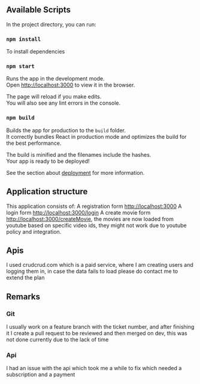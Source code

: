 ## Available Scripts

In the project directory, you can run:
### `npm install`

To install dependencies

### `npm start`

Runs the app in the development mode.\
Open [http://localhost:3000](http://localhost:3000) to view it in the browser.

The page will reload if you make edits.\
You will also see any lint errors in the console.

### `npm build`

Builds the app for production to the `build` folder.\
It correctly bundles React in production mode and optimizes the build for the best performance.

The build is minified and the filenames include the hashes.\
Your app is ready to be deployed!

See the section about [deployment](https://facebook.github.io/create-react-app/docs/deployment) for more information.

## Application structure

This application consists of:
A registration form [http://localhost:3000](http://localhost:3000)
A login form [http://localhost:3000/login](http://localhost:3000/login)
A create movie form [http://localhost:3000/createMovie](http://localhost:3000/createMovie), the movies are now loaded from youtube based on specific video ids, they might not work due to youtube policy and integration.

## Apis
I used crudcrud.com which is a paid service, where I am creating users and logging them in, in case the data fails to load please do contact me to extend the plan

## Remarks
### Git
I usually work on a feature branch with the ticket number, and after finishing it I create a pull request to be reviewed and then merged on dev, this was not done currently due to the lack of time
### Api
I had an issue with the api which took me a while to fix which needed a subscription and a payment
